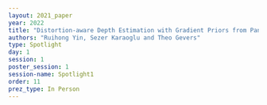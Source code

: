 ```yaml
---
layout: 2021_paper
year: 2022
title: "Distortion-aware Depth Estimation with Gradient Priors from Panoramas of Indoor Scenes"
authors: "Ruihong Yin, Sezer Karaoglu and Theo Gevers"
type: Spotlight
day: 1
session: 1
poster_session: 1
session-name: Spotlight1
order: 11
prez_type: In Person
---
```

